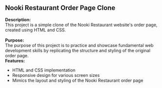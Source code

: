 <h2> Nooki Restaurant Order Page Clone </h2>


<b>Description:</b>
<br>
This project is a simple clone of the Nooki Restaurant website's order page, created using HTML and CSS. 
<br>
<br>
<b>Purpose:</b>
<br>
The purpose of this project is to practice and showcase fundamental web development skills by replicating the structure and styling of the original order page. 
<br> 
<b>Features:</b>
<br>
<ul>
  <li>HTML and CSS implementation</li>
  <li>Responsive design for various screen sizes </li>
  <li>Mimics the layout and styling of the Nooki Restaurant order page</li>
</ul>

